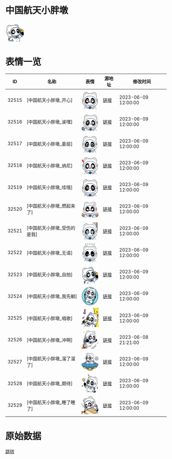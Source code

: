 # 中国航天小胖墩

<img src="./cover.png" height="60" alt="cover" />

# 表情一览

|ID|名称|表情|源地址|修改时间|
|----|----|----|----|----|
|32515|[中国航天小胖墩_开心]|<img src="./pic/032515_%5B中国航天小胖墩_开心%5D.png" height="60" alt="开心"/>|[链接](https://i0.hdslb.com/bfs/garb/2d3f69f03e04200eb41206fbdd5af541cc576510.png)|2023-06-09 12:00:00|
|32516|[中国航天小胖墩_诶嘿]|<img src="./pic/032516_%5B中国航天小胖墩_诶嘿%5D.png" height="60" alt="诶嘿"/>|[链接](https://i0.hdslb.com/bfs/garb/87ef8edbb92a0ac8e6930cf25eaf1b55c75b8267.png)|2023-06-09 12:00:00|
|32517|[中国航天小胖墩_委屈]|<img src="./pic/032517_%5B中国航天小胖墩_委屈%5D.png" height="60" alt="委屈"/>|[链接](https://i0.hdslb.com/bfs/garb/ed03b12227cc9d3c9f5620dc6680263dd4126661.png)|2023-06-09 12:00:00|
|32518|[中国航天小胖墩_纳尼]|<img src="./pic/032518_%5B中国航天小胖墩_纳尼%5D.png" height="60" alt="纳尼"/>|[链接](https://i0.hdslb.com/bfs/garb/af0686485079c3ac0a445c1abe08c9cf50d857fd.png)|2023-06-09 12:00:00|
|32519|[中国航天小胖墩_哇哦]|<img src="./pic/032519_%5B中国航天小胖墩_哇哦%5D.png" height="60" alt="哇哦"/>|[链接](https://i0.hdslb.com/bfs/garb/6cdea3bf1f7ee9a37706fe7023a74e176fe35901.png)|2023-06-09 12:00:00|
|32520|[中国航天小胖墩_燃起来了]|<img src="./pic/032520_%5B中国航天小胖墩_燃起来了%5D.png" height="60" alt="燃起来了"/>|[链接](https://i0.hdslb.com/bfs/garb/dd940efd5ce7a04b5ae8f3e9c372fc728dcd2db3.png)|2023-06-09 12:00:00|
|32521|[中国航天小胖墩_受伤的是我]|<img src="./pic/032521_%5B中国航天小胖墩_受伤的是我%5D.png" height="60" alt="受伤的是我"/>|[链接](https://i0.hdslb.com/bfs/garb/3e0bf11273ccac51861d741cc739cfc80ddb6f19.png)|2023-06-09 12:00:00|
|32522|[中国航天小胖墩_无语]|<img src="./pic/032522_%5B中国航天小胖墩_无语%5D.png" height="60" alt="无语"/>|[链接](https://i0.hdslb.com/bfs/garb/6076d9e08d23bd7fd25ab18994347b76f93464bc.png)|2023-06-09 12:00:00|
|32523|[中国航天小胖墩_自拍]|<img src="./pic/032523_%5B中国航天小胖墩_自拍%5D.png" height="60" alt="自拍"/>|[链接](https://i0.hdslb.com/bfs/garb/fcac0919ebe0bb4562efa341e3ee1c87a994a214.png)|2023-06-09 12:00:00|
|32524|[中国航天小胖墩_我先躺]|<img src="./pic/032524_%5B中国航天小胖墩_我先躺%5D.png" height="60" alt="我先躺"/>|[链接](https://i0.hdslb.com/bfs/garb/570e8fe6889fb63e09c78f7306b477e529b10ab8.png)|2023-06-09 12:00:00|
|32525|[中国航天小胖墩_唱歌]|<img src="./pic/032525_%5B中国航天小胖墩_唱歌%5D.png" height="60" alt="唱歌"/>|[链接](https://i0.hdslb.com/bfs/garb/07e3a41faf59a55ae0439fa27380feefcc4cac92.png)|2023-06-09 12:00:00|
|32526|[中国航天小胖墩_冲啊]|<img src="./pic/032526_%5B中国航天小胖墩_冲啊%5D.png" height="60" alt="冲啊"/>|[链接](https://i0.hdslb.com/bfs/garb/6245c6c29d6c42335241f1f58290f7c90d83677e.png)|2023-06-08 21:21:00|
|32527|[中国航天小胖墩_溜了溜了]|<img src="./pic/032527_%5B中国航天小胖墩_溜了溜了%5D.png" height="60" alt="溜了溜了"/>|[链接](https://i0.hdslb.com/bfs/garb/3ef9867cbdf20abf073215fba95609481851349f.png)|2023-06-09 12:00:00|
|32528|[中国航天小胖墩_期待]|<img src="./pic/032528_%5B中国航天小胖墩_期待%5D.png" height="60" alt="期待"/>|[链接](https://i0.hdslb.com/bfs/garb/ee916f072efbd028b52d1dde8bf02bf0f2150600.png)|2023-06-09 12:00:00|
|32529|[中国航天小胖墩_睡了睡了]|<img src="./pic/032529_%5B中国航天小胖墩_睡了睡了%5D.png" height="60" alt="睡了睡了"/>|[链接](https://i0.hdslb.com/bfs/garb/3fb0d448232b85d1a48ea30a81ec6cecb463095c.png)|2023-06-09 12:00:00|

# 原始数据

[跳转](./raw.json)

